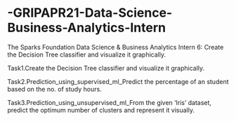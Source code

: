 # -GRIPAPR21-Data-Science-Business-Analytics-Intern
The Sparks Foundation Data Science &amp; Business Analytics Intern 6: Create the Decision Tree classifier and visualize it graphically.


Task1.Create the Decision Tree classifier and visualize it graphically.




Task2.Prediction_using_supervised_ml_Predict the percentage of an student based on the no. of study hours.




Task3.Prediction_using_unsupervised_ml_From the given ‘Iris’ dataset, predict the optimum number of clusters
and represent it visually.
